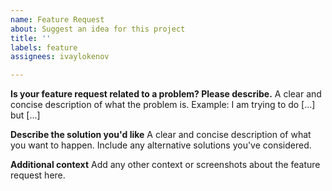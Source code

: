 ```yaml
---
name: Feature Request
about: Suggest an idea for this project
title: ''
labels: feature
assignees: ivaylokenov

---
```


**Is your feature request related to a problem? Please describe.**
A clear and concise description of what the problem is. Example: I am trying to do [...] but [...]

**Describe the solution you'd like**
A clear and concise description of what you want to happen. Include any alternative solutions you've considered.

**Additional context**
Add any other context or screenshots about the feature request here.
